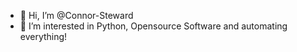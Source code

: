 - 👋 Hi, I’m @Connor-Steward
- 👀 I’m interested in Python, Opensource Software and automating everything!



<!---
Connor-Steward/Connor-Steward is a ✨ special ✨ repository because its `README.md` (this file) appears on your GitHub profile.
You can click the Preview link to take a look at your changes.
--->
